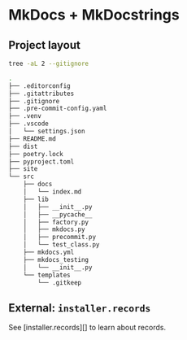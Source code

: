# MkDocs + MkDocstrings

## Project layout

```bash
tree -aL 2 --gitignore

.
├── .editorconfig
├── .gitattributes
├── .gitignore
├── .pre-commit-config.yaml
├── .venv
├── .vscode
│   └── settings.json
├── README.md
├── dist
├── poetry.lock
├── pyproject.toml
├── site
└── src
    ├── docs
    │   └── index.md
    ├── lib
    │   ├── __init__.py
    │   ├── __pycache__
    │   ├── factory.py
    │   ├── mkdocs.py
    │   ├── precommit.py
    │   └── test_class.py
    ├── mkdocs.yml
    ├── mkdocs_testing
    │   └── __init__.py
    └── templates
        └── .gitkeep
```

## External: `installer.records`

See [installer.records][] to learn about records.
